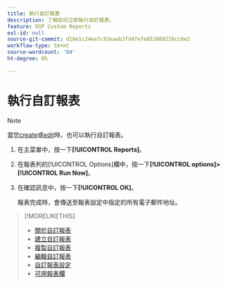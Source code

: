 ```yaml
---
title: 執行自訂報表
description: 了解如何立即執行自訂報表。
feature: DSP Custom Reports
exl-id: null
source-git-commit: d10e1c24ee7c93eaab3fd4fefe853860226cc8e2
workflow-type: tm+mt
source-wordcount: '84'
ht-degree: 0%

---
```



# 執行自訂報表

>[!NOTE]
>
>當您[create](report-create.md)或[edit](report-edit.md)時，也可以執行自訂報表。

1. 在主菜單中，按一下&#x200B;**[!UICONTROL Reports]**。
1. 在報表列的[!UICONTROL Options]欄中，按一下&#x200B;**[!UICONTROL options]>[!UICONTROL Run Now]**。
1. 在確認訊息中，按一下&#x200B;**[!UICONTROL OK]**。

   報表完成時，會傳送至報表設定中指定的所有電子郵件地址。

>[!MORELIKETHIS]
>
>* [關於自訂報表](/help/dsp/reports/report-about.md)
>* [建立自訂報表](/help/dsp/reports/report-create.md)
>* [複製自訂報表](/help/dsp/reports/report-copy.md)
>* [編輯自訂報表](/help/dsp/reports/report-edit.md)
>* [自訂報表設定](/help/dsp/reports/report-settings.md)
>* [可用報表欄](/help/dsp/reports/report-columns.md)


